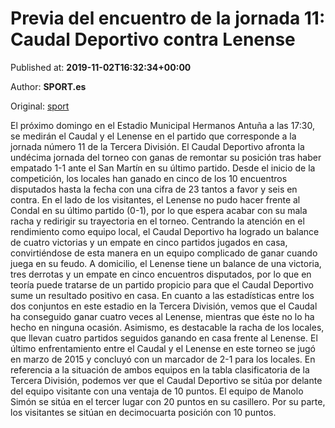 
# Previa del encuentro de la jornada 11: Caudal Deportivo contra Lenense

Published at: **2019-11-02T16:32:34+00:00**

Author: **SPORT.es**

Original: [sport](https://www.sport.es/es/noticias/tercera-division/previa-del-encuentro-de-la-jornada-11-caudal-deportivo-contra-lenense-7711712)

El próximo domingo en el Estadio Municipal Hermanos Antuña a las 17:30, se medirán el Caudal y el Lenense en el partido que corresponde a la jornada número 11 de la Tercera División.
El Caudal Deportivo afronta la undécima jornada del torneo con ganas de remontar su posición tras haber empatado 1-1 ante el San Martín en su último partido. Desde el inicio de la competición, los locales han ganado en cinco de los 10 encuentros disputados hasta la fecha con una cifra de 23 tantos a favor y seis en contra.
En el lado de los visitantes, el Lenense no pudo hacer frente al Condal en su último partido (0-1), por lo que espera acabar con su mala racha y redirigir su trayectoria en el torneo.
Centrando la atención en el rendimiento como equipo local, el Caudal Deportivo ha logrado un balance de cuatro victorias y un empate en cinco partidos jugados en casa, convirtiéndose de esta manera en un equipo complicado de ganar cuando juega en su feudo. A domicilio, el Lenense tiene un balance de una victoria, tres derrotas y un empate en cinco encuentros disputados, por lo que en teoría puede tratarse de un partido propicio para que el Caudal Deportivo sume un resultado positivo en casa.
En cuanto a las estadísticas entre los dos conjuntos en este estadio en la Tercera División, vemos que el Caudal ha conseguido ganar cuatro veces al Lenense, mientras que éste no lo ha hecho en ninguna ocasión. Asimismo, es destacable la racha de los locales, que llevan cuatro partidos seguidos ganando en casa frente al Lenense. El último enfrentamiento entre el Caudal y el Lenense en este torneo se jugó en marzo de 2015 y concluyó con un marcador de 2-1 para los locales.
En referencia a la situación de ambos equipos en la tabla clasificatoria de la Tercera División, podemos ver que el Caudal Deportivo se sitúa por delante del equipo visitante con una ventaja de 10 puntos. El equipo de Manolo Simón se sitúa en el tercer lugar con 20 puntos en su casillero. Por su parte, los visitantes se sitúan en decimocuarta posición con 10 puntos.
